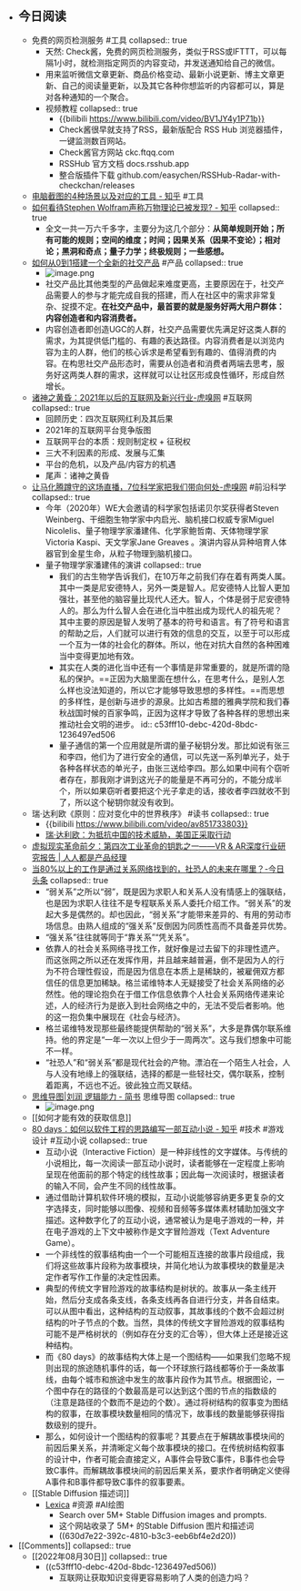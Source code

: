 - ## 今日阅读
	- 免费的网页检测服务 #工具
	  collapsed:: true
		- 天然:
		  Check酱，免费的网页检测服务，类似于RSS或IFTTT，可以每隔1小时，就检测指定网页的内容变动，并发送通知给自己的微信。
		- 用来监听微信文章更新、商品价格变动、最新小说更新、博主文章更新、自己的阅读量更新，以及其它各种你想监听的内容都可以，算是对各种通知的一个聚合。
		- 视频教程
		  collapsed:: true
			- {{bilibili https://www.bilibili.com/video/BV1JY4y1P71b}}
			- Check酱很早就支持了RSS，最新版配合 RSS Hub 浏览器插件，一键监测数百网站。
			- Check酱官方网站 ckc.ftqq.com
			- RSSHub 官方文档 docs.rsshub.app
			- 整合版插件下载 github.com/easychen/RSSHub-Radar-with-checkchan/releases
	- [电脑截图的4种场景以及对应的工具 - 知乎](https://zhuanlan.zhihu.com/p/559215040) #工具
	- [如何看待Stephen Wolfram声称万物理论已被发现? - 知乎](https://www.zhihu.com/question/387862824/answer/1157830985)
	  collapsed:: true
		- 全文一共一万六千多字，主要分为这几个部分：**从简单规则开始；所有可能的规则；空间的维度；时间；因果关系（因果不变论）；相对论；黑洞和奇点；量子力学；终极规则；一些感想。**
	- [如何从0到1搭建一个全新的社交产品](https://mp.weixin.qq.com/s/zeoTsDXQ8NOwDFLpQz_J7g) #产品
	  collapsed:: true
		- ![image.png](../assets/image_1661844637848_0.png)
		- 社交产品比其他类型的产品做起来难度更高，主要原因在于，社交产品需要人的参与才能完成自我的搭建，而人在社区中的需求非常复杂、捉摸不定。**在社交产品中，最首要的就是服务好两大用户群体：内容创造者和内容消费者。**
		- 内容创造者即创造UGC的人群，社交产品需要优先满足好这类人群的需求，为其提供低门槛的、有趣的表达路径。内容消费者是以浏览内容为主的人群，他们的核心诉求是希望看到有趣的、值得消费的内容。在构思社交产品形态时，需要从创造者和消费者两端去思考，服务好这两类人群的需求，这样就可以让社区形成良性循环，形成自然增长。
	- [诸神之黄昏：2021年以后的互联网及新兴行业-虎嗅网](https://www.huxiu.com/article/419673.html) #互联网
	  collapsed:: true
		- 回顾历史：四次互联网红利及其后果
		- 2021年的互联网平台竞争版图
		- 互联网平台的本质：规则制定权 + 征税权
		- 三大不利因素的形成、发展与汇集
		- 平台的危机，以及产品/内容方的机遇
		- 尾声：诸神之黄昏
	- [让马化腾蹲守的这场直播，7位科学家把我们带向何处-虎嗅网](https://www.huxiu.com/article/392217.html) #前沿科学
	  collapsed:: true
		- 今年（2020年）WE大会邀请的科学家包括诺贝尔奖获得者Steven Weinberg、干细胞生物学家中内启光、脑机接口权威专家Miguel Nicolelis、量子物理学家潘建伟、化学家鲍哲南、天体物理学家Victoria Kaspi、天文学家Jane Greaves 。演讲内容从异种培育人体器官到金星生命，从粒子物理到脑机接口。
		- 量子物理学家潘建伟的演讲
		  collapsed:: true
			- 我们的古生物学告诉我们，在10万年之前我们存在着有两类人属。其中一类是尼安德特人，另外一类是智人。尼安德特人比智人更加强壮，甚至他的脑容量比现代人还大。智人，个体是弱于尼安德特人的。那么为什么智人会在进化当中胜出成为现代人的祖先呢？ 其中主要的原因是智人发明了基本的符号和语言。有了符号和语言的帮助之后，人们就可以进行有效的信息的交互，以至于可以形成一个互为一体的社会化的群体。所以，他在对抗大自然的各种困难当中变得更加地有效。
			- 其实在人类的进化当中还有一个事情是非常重要的，就是所谓的隐私的保护。==正因为大脑里面在想什么，在思考什么，是别人怎么样也没法知道的，所以它才能够导致思想的多样性。==而思想的多样性，是创新与进步的源泉。比如古希腊的雅典学院和我们春秋战国时候的百家争鸣，正因为这样才导致了各种各样的思想出来推动社会文明的进步。
			  id:: c53fff10-debc-420d-8bdc-1236497ed506
			- 量子通信的第一个应用就是所谓的量子秘钥分发。那比如说有张三和李四，他们为了进行安全的通信，可以先送一系列单光子，处于各种各样状态的单光子，由张三送给李四。那么如果中间有个窃听者存在，那我刚才讲到这光子的能量是不再可分的，不能分成半个，所以如果窃听者要把这个光子拿走的话，接收者李四就收不到了，所以这个秘钥你就没有收到。
	- 瑞·达利欧《原则：应对变化中的世界秩序》 #读书
	  collapsed:: true
		- {{bilibili https://www.bilibili.com/video/av851733803}}
		- [瑞·达利欧：为抵抗中国的技术威胁，美国正采取行动](https://baijiahao.baidu.com/s?id=1737740151329306931&wfr=spider&for=pc)
	- [虚拟现实革命前夕：第四次工业革命的钥匙之一——VR & AR深度行业研究报告 | 人人都是产品经理](https://www.woshipm.com/evaluating/4163541.html)
	- [当80%以上的工作是通过关系网络找到的，社恐人的未来在哪里？-今日头条](https://www.toutiao.com/article/6872918141870014990/)
	  collapsed:: true
		- “弱关系”之所以“弱”，既是因为求职人和关系人没有情感上的强联结，也是因为求职人往往不是专程联系关系人委托介绍工作。“弱关系”的发起大多是偶然的。却也因此，“弱关系”才能带来差异的、有用的劳动市场信息。由熟人组成的“强关系”反倒因为同质性高而不具备差异优势。
		- “强关系”往往就等同于“靠关系”“凭关系”。
		- 依靠人的社会关系网络寻找工作，就好像是过去留下的非理性遗产。而这张网之所以还在发挥作用，并且越来越普遍，倒不是因为人的行为不符合理性假设，而是因为信息在本质上是稀缺的，被雇佣双方都信任的信息更加稀缺。格兰诺维特本人无疑接受了社会关系网络的必然性。他的理论抱负在于借工作信息依靠个人社会关系网络传递来论述，人的经济行为是嵌入到社会网络之中的，无法不受后者影响。他的这一抱负集中展现在《社会与经济》。
		- 格兰诺维特发现那些最终能提供帮助的“弱关系”，大多是靠偶尔联系维持。他的界定是“一年一次以上但少于一周两次”。这与我们想象中可能不一样。
		- “社恐人”和“弱关系”都是现代社会的产物。漂泊在一个陌生人社会，人与人没有地缘上的强联结，选择的都是一些轻社交，偶尔联系，控制着距离，不远也不近。彼此独立而又联结。
	- [思维导图|刘润 逻辑能力 - 简书](https://www.jianshu.com/p/0b1836582b36) 思维导图
	  collapsed:: true
		- ![image.png](../assets/image_1661848170561_0.png)
	- [[如何才能有效的获取信息]]
	- [80 days：如何以软件工程的思路编写一部互动小说 - 知乎](https://zhuanlan.zhihu.com/p/69117748) #技术 #游戏设计 #互动小说
	  collapsed:: true
		- 互动小说（Interactive Fiction）是一种非线性的文字媒体。与传统的小说相比，每一次阅读一部互动小说时，读者能够在一定程度上影响呈现在他面前的那个特定的线性故事；因此每一次阅读时，根据读者的输入不同，会产生不同的线性故事。
		- 通过借助计算机软件环境的模拟，互动小说能够容纳更多更复杂的文字选择支，同时能够以图像、视频和音频等多媒体素材辅助加强文字描述。这种数字化了的互动小说，通常被认为是电子游戏的一种，并在电子游戏的上下文中被称作是文字冒险游戏（Text Adventure Game）。
		- 一个非线性的叙事结构由一个一个可能相互连接的故事片段组成，我们将这些故事片段称为故事模块，并简化地认为故事模块的数量是决定作者写作工作量的决定性因素。
		- 典型的传统文字冒险游戏的故事结构是树状的。故事从一条主线开始，然后分支成各条支线，各条支线再各自进行分支，并各自结束。可以从图中看出，这种结构的互动叙事，其故事线的个数不会超过树结构的叶子节点的个数。当然，具体的传统文字冒险游戏的叙事结构可能不是严格树状的（例如存在分支的汇合等），但大体上还是接近这种结构。
		- 而《80 days》的故事结构大体上是一个图结构——如果我们忽略不规则出现的旅途随机事件的话，每一个环球旅行路线都等价于一条故事线，由每个城市和旅途中发生的故事片段作为其节点。根据图论，一个图中存在的路径的个数最高是可以达到这个图的节点的指数级的（注意是路径的个数而不是边的个数）。通过将树结构的叙事变为图结构的叙事，在故事模块数量相同的情况下，故事线的数量能够获得指数级别的提升。
		- 那么，如何设计一个图结构的叙事呢？其要点在于解耦故事模块间的前因后果关系，并清晰定义每个故事模块的接口。在传统树结构叙事的设计中，作者可能会直接定义，A事件会导致C事件，B事件也会导致C事件。而解耦故事模块间的前因后果关系，要求作者明确定义使得A事件和B事件都导致C事件的叙事要素。
	- [[Stable Diffusion 描述词]]
		- [Lexica](https://lexica.art/) #资源 #AI绘图
			- Search over 5M+ Stable Diffusion images and prompts.
			- 这个网站收录了 5M+ 的Stable Diffusion 图片和描述词
			- ((630d7e22-392c-4810-b3c3-eeb6bf4e2d20))
- [[Comments]]
  collapsed:: true
	- [[2022年08月30日]]
	  collapsed:: true
		- ((c53fff10-debc-420d-8bdc-1236497ed506))
			- 互联网让获取知识变得更容易影响了人类的创造力吗？